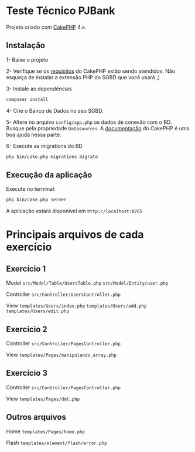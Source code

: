 # Teste Técnico PJBank

Projeto criado com [CakePHP](https://cakephp.org) 4.x.

## Instalação

1- Baixe o projeto

2- Verifique se os [requisitos](https://book.cakephp.org/4/en/installation.html) do CakePHP estão sendo atendidos.  Não esqueça de instalar a extensão PHP do SGBD que você usará ;)

3- Instale as dependências
```bash
composer install
```
4- Crie o Banco de Dados no seu SGBD.

5- Altere no arquivo `config/app.php` os dados de conexão com o BD. Busque pela propriedade `Datasources`.
A [documentação](https://book.cakephp.org/4/en/quickstart.html#database-configuration) do CakePHP é uma boa ajuda nessa parte.

6- Execute as migrations do BD
```bash
php bin/cake.php migrations migrate
```

## Execução da aplicação

Execute no terminal: 
```bash
php bin/cake.php server
```

A aplicação estará disponível em `http://localhost:8765`


# Principais arquivos de cada exercício

## Exercício 1

Model
`src/Model/Table/UsersTable.php`
`src/Model/Entity/user.php`

Controller
`src/Controller/UsersController.php`

View
`templates/Users/index.php`
`templates/Users/add.php`
`templates/Users/edit.php`

## Exercício 2

Controller
`src/Controller/PagesController.php`

View
`templates/Pages/manipulando_array.php`

## Exercício 3

Controller
`src/Controller/PagesController.php`

View
`templates/Pages/dml.php`

## Outros arquivos

Home
`templates/Pages/home.php`

Flash
`templates/element/flash/error.php`